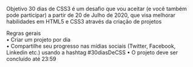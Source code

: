 Objetivo
30 dias de CSS3 é um desafio que vou aceitar (e você também pode participar) a partir de 20 de Julho de 2020, que visa melhorar habilidades em HTML5 e CSS3 através da criação de projetos

Regras gerais
<br>• Criar um projeto por dia</br>
• Compartilhe seu progresso nas mídias sociais (Twitter, Facebook, Linkedin etc.) usando a hashtag #30diasDeCSS
• O projeto deve ser concluído até 23:59